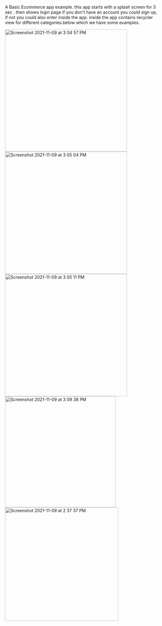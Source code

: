 A Basic Ecommerce app example.
this app starts with a splash screen for 3 sec .
then shows login page if you don't have an account you could sign up, if not you could also enter inside the app.
inside the app contains recycler view for different categories.below which we have some examples.

<img width="402" alt="Screenshot 2021-11-09 at 3 04 57 PM" src="https://user-images.githubusercontent.com/90784960/141069328-894dd0b4-447c-47d4-8156-49de83092338.png">

<img width="402" alt="Screenshot 2021-11-09 at 3 05 04 PM" src="https://user-images.githubusercontent.com/90784960/141069442-81c41977-9c82-4dc6-b88b-4f9f74e59d17.png">
<img width="402" alt="Screenshot 2021-11-09 at 3 05 11 PM" src="https://user-images.githubusercontent.com/90784960/141069453-4f4551a9-d4c5-47f4-b903-9d5aba411077.png">
<img width="365" alt="Screenshot 2021-11-09 at 3 09 38 PM" src="https://user-images.githubusercontent.com/90784960/141069488-13e6bfb9-19f6-4771-9492-7d01b5ac6f9f.png">
<img width="373" alt="Screenshot 2021-11-09 at 2 37 37 PM" src="https://user-images.githubusercontent.com/90784960/141069513-25af27ba-ee1d-456a-87ab-6abc85e34428.png">
